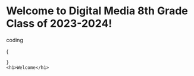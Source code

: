 # Welcome to Digital Media 8th Grade Class of 2023-2024!
coding
<!DOCTYPE html>
<html>
  <Head>
    {
    
    }
    <h1>Welcome</h1>
  </Head>
</html>
